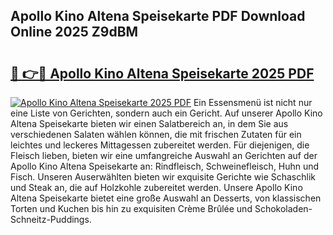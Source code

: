 ## Apollo Kino Altena Speisekarte PDF Download Online 2025 Z9dBM

# <h2><a href="http://gc9jrqw.nevu.top/?p=Apollo+Kino+Altena+Speisekarte">🔗 👉🔴 Apollo Kino Altena Speisekarte 2025 PDF</a></h2>

[![Apollo Kino Altena Speisekarte 2025 PDF](https://i.imgur.com/dBaPXMq.png)](http://gc9jrqw.nevu.top/?p=Apollo+Kino+Altena+Speisekarte)
Ein Essensmenü ist nicht nur eine Liste von Gerichten, sondern auch ein Gericht. Auf unserer Apollo Kino Altena Speisekarte bieten wir einen Salatbereich an, in dem Sie aus verschiedenen Salaten wählen können, die mit frischen Zutaten für ein leichtes und leckeres Mittagessen zubereitet werden. Für diejenigen, die Fleisch lieben, bieten wir eine umfangreiche Auswahl an Gerichten auf der Apollo Kino Altena Speisekarte an: Rindfleisch, Schweinefleisch, Huhn und Fisch. Unseren Auserwählten bieten wir exquisite Gerichte wie Schaschlik und Steak an, die auf Holzkohle zubereitet werden. Unsere Apollo Kino Altena Speisekarte bietet eine große Auswahl an Desserts, von klassischen Torten und Kuchen bis hin zu exquisiten Crème Brûlée und Schokoladen-Schneitz-Puddings.
